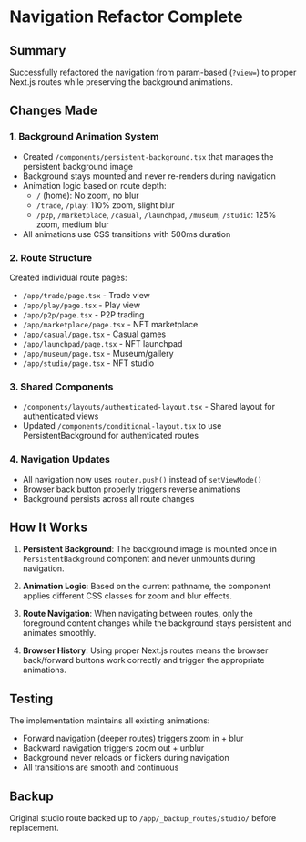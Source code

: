 # Navigation Refactor Complete

## Summary
Successfully refactored the navigation from param-based (`?view=`) to proper Next.js routes while preserving the background animations.

## Changes Made

### 1. Background Animation System
- Created `/components/persistent-background.tsx` that manages the persistent background image
- Background stays mounted and never re-renders during navigation
- Animation logic based on route depth:
  - `/` (home): No zoom, no blur
  - `/trade`, `/play`: 110% zoom, slight blur
  - `/p2p`, `/marketplace`, `/casual`, `/launchpad`, `/museum`, `/studio`: 125% zoom, medium blur
- All animations use CSS transitions with 500ms duration

### 2. Route Structure
Created individual route pages:
- `/app/trade/page.tsx` - Trade view
- `/app/play/page.tsx` - Play view  
- `/app/p2p/page.tsx` - P2P trading
- `/app/marketplace/page.tsx` - NFT marketplace
- `/app/casual/page.tsx` - Casual games
- `/app/launchpad/page.tsx` - NFT launchpad
- `/app/museum/page.tsx` - Museum/gallery
- `/app/studio/page.tsx` - NFT studio

### 3. Shared Components
- `/components/layouts/authenticated-layout.tsx` - Shared layout for authenticated views
- Updated `/components/conditional-layout.tsx` to use PersistentBackground for authenticated routes

### 4. Navigation Updates
- All navigation now uses `router.push()` instead of `setViewMode()`
- Browser back button properly triggers reverse animations
- Background persists across all route changes

## How It Works

1. **Persistent Background**: The background image is mounted once in `PersistentBackground` component and never unmounts during navigation.

2. **Animation Logic**: Based on the current pathname, the component applies different CSS classes for zoom and blur effects.

3. **Route Navigation**: When navigating between routes, only the foreground content changes while the background stays persistent and animates smoothly.

4. **Browser History**: Using proper Next.js routes means the browser back/forward buttons work correctly and trigger the appropriate animations.

## Testing
The implementation maintains all existing animations:
- Forward navigation (deeper routes) triggers zoom in + blur
- Backward navigation triggers zoom out + unblur
- Background never reloads or flickers during navigation
- All transitions are smooth and continuous

## Backup
Original studio route backed up to `/app/_backup_routes/studio/` before replacement.